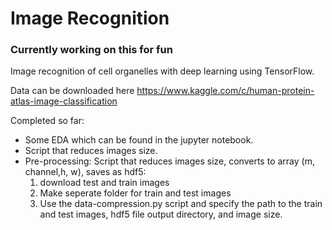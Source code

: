 # Image Recognition

### Currently working on this for fun
Image recognition of cell organelles with deep learning using TensorFlow.


Data can be downloaded here
https://www.kaggle.com/c/human-protein-atlas-image-classification

Completed so far:
- Some EDA which can be found in the jupyter notebook.
- Script that reduces images size.
- Pre-processing: Script that reduces images size, converts to array (m, channel,h, w), saves as hdf5:
	1. download test and train images
	2. Make seperate folder for train and test images
	2. Use the data-compression.py script and specify the path to the train and test images, hdf5 file output 
	directory, and image size.